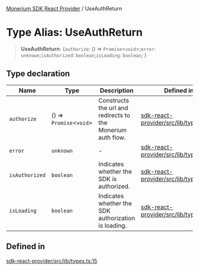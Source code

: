 [Monerium SDK React Provider](../README.md) / UseAuthReturn

# Type Alias: UseAuthReturn

> **UseAuthReturn**: \{`authorize`: () => `Promise`\<`void`\>;`error`: `unknown`;`isAuthorized`: `boolean`;`isLoading`: `boolean`; \}

## Type declaration

| Name           | Type                      | Description                                                 | Defined in                                                                                                                                                                       |
| -------------- | ------------------------- | ----------------------------------------------------------- | -------------------------------------------------------------------------------------------------------------------------------------------------------------------------------- |
| `authorize`    | () => `Promise`\<`void`\> | Constructs the url and redirects to the Monerium auth flow. | [sdk-react-provider/src/lib/types.ts:19](https://github.com/monerium/js-monorepo/blob/ae1055c12538e860127a655bc059162d414323b3/packages/sdk-react-provider/src/lib/types.ts#L19) |
| `error`        | `unknown`                 | -                                                           | [sdk-react-provider/src/lib/types.ts:29](https://github.com/monerium/js-monorepo/blob/ae1055c12538e860127a655bc059162d414323b3/packages/sdk-react-provider/src/lib/types.ts#L29) |
| `isAuthorized` | `boolean`                 | Indicates whether the SDK is authorized.                    | [sdk-react-provider/src/lib/types.ts:23](https://github.com/monerium/js-monorepo/blob/ae1055c12538e860127a655bc059162d414323b3/packages/sdk-react-provider/src/lib/types.ts#L23) |
| `isLoading`    | `boolean`                 | Indicates whether the SDK authorization is loading.         | [sdk-react-provider/src/lib/types.ts:27](https://github.com/monerium/js-monorepo/blob/ae1055c12538e860127a655bc059162d414323b3/packages/sdk-react-provider/src/lib/types.ts#L27) |

## Defined in

[sdk-react-provider/src/lib/types.ts:15](https://github.com/monerium/js-monorepo/blob/ae1055c12538e860127a655bc059162d414323b3/packages/sdk-react-provider/src/lib/types.ts#L15)
